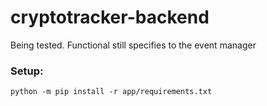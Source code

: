 # cryptotracker-backend
Being tested. Functional still specifies to the event manager


### Setup:
```
python -m pip install -r app/requirements.txt
```


